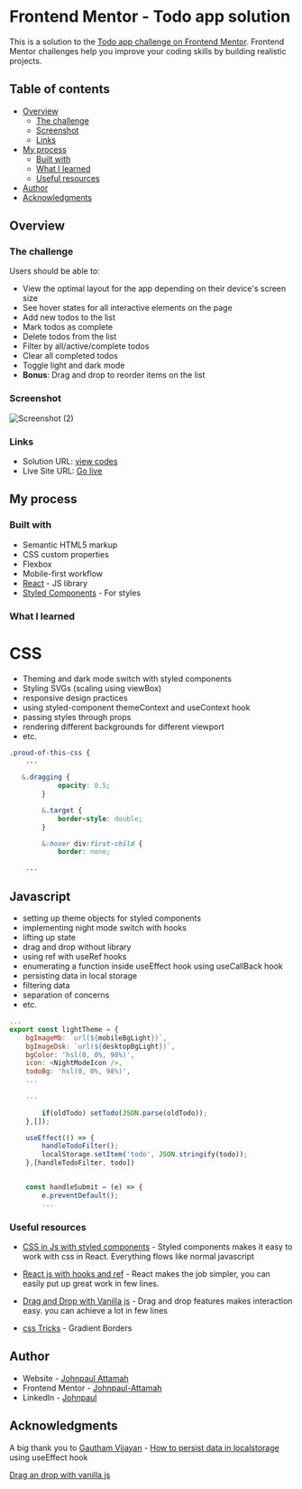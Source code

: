 # Frontend Mentor - Todo app solution

This is a solution to the [Todo app challenge on Frontend Mentor](https://www.frontendmentor.io/challenges/todo-app-Su1_KokOW). Frontend Mentor challenges help you improve your coding skills by building realistic projects. 

## Table of contents

- [Overview](#overview)
  - [The challenge](#the-challenge)
  - [Screenshot](#screenshot)
  - [Links](#links)
- [My process](#my-process)
  - [Built with](#built-with)
  - [What I learned](#what-i-learned)
  - [Useful resources](#useful-resources)
- [Author](#author)
- [Acknowledgments](#acknowledgments)


## Overview

### The challenge

Users should be able to:

- View the optimal layout for the app depending on their device's screen size
- See hover states for all interactive elements on the page
- Add new todos to the list
- Mark todos as complete
- Delete todos from the list
- Filter by all/active/complete todos
- Clear all completed todos
- Toggle light and dark mode
- **Bonus**: Drag and drop to reorder items on the list

### Screenshot
![Screenshot (2)](https://user-images.githubusercontent.com/44214523/127934472-140ed381-c7ca-4f8d-b23a-76ae2766e165.png)


### Links

- Solution URL: [view codes](https://github.com/Johnpaul-Attamah/todo-app-frontendmentors)
- Live Site URL: [Go live](https://zen-clarke-982f84.netlify.app/)

## My process

### Built with

- Semantic HTML5 markup
- CSS custom properties
- Flexbox
- Mobile-first workflow
- [React](https://reactjs.org/) - JS library
- [Styled Components](https://styled-components.com/) - For styles

### What I learned

# CSS
- Theming and dark mode switch with styled components
- Styling SVGs (scaling using viewBox)
- responsive design practices
- using styled-component themeContext and useContext hook
- passing styles through props
- rendering different backgrounds for different viewport
- etc.


```css
.proud-of-this-css {
    ...

   &.dragging {
            opacity: 0.5;
        }

        &.target {
            border-style: double;
        }

        &:hover div:first-child {
            border: none;

    ...

```
## Javascript
- setting up theme objects for styled components
- implementing night mode switch with hooks
- lifting up state
- drag and drop without library
- using ref with useRef hooks
- enumerating a function inside useEffect hook using useCallBack hook
- persisting data in local storage
- filtering data
- separation of concerns
- etc.

```js
...
export const lightTheme = {
    bgImageMb: `url(${mobileBgLight})`,
    bgImageDsk: `url(${desktopBgLight})`,
    bgColor: 'hsl(0, 0%, 98%)',
    icon: <NightModeIcon />,
    todoBg: 'hsl(0, 0%, 98%)',
    ...

    ...
    
        if(oldTodo) setTodo(JSON.parse(oldTodo));
    },[]);

    useEffect(() => {
        handleTodoFilter();
        localStorage.setItem('todo', JSON.stringify(todo));
    },[handleTodoFilter, todo])


    const handleSubmit = (e) => {
        e.preventDefault();
        ...
```

### Useful resources

- [CSS in Js with styled components](https://styled-components.com/docs/advanced) - Styled components makes it easy to work with css in React. Everything flows like normal javascript

- [React js with hooks and ref](https://reactjs.org/) - React makes the job simpler, you can easily put up great work in few lines.

- [Drag and Drop with Vanilla js](https://www.digitalocean.com/community/tutorials/js-drag-and-drop-vanilla-js) - Drag and drop features makes interaction easy. you can achieve a lot in few lines

- [css Tricks](https://css-tricks.com/gradient-borders-in-css/) - Gradient Borders


## Author

- Website - [Johnpaul Attamah](https://github.com/Johnpaul-Attamah)
- Frontend Mentor - [Johnpaul-Attamah](https://www.frontendmentor.io/profile/Johnpaul-Attamah)
- LinkedIn - [Johnpaul](https://www.linkedin.com/in/johnpaul-attamah-4b265983/)


## Acknowledgments

A big thank you to [Gautham Vijayan](https://dev.to/gautham495) - [How to persist data in localstorage](https://dev.to/gautham495/how-to-persist-data-to-localstorage-in-react-with-hooks-6ma) using useEffect hook

[Drag an drop with vanilla js](https://www.digitalocean.com/community/tutorials/js-drag-and-drop-vanilla-js)
